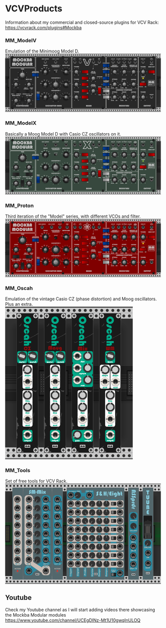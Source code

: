 # VCVProducts
Information about my commercial and closed-source plugins for VCV Rack: https://vcvrack.com/plugins#Mockba

### MM_ModelV
Emulation of the Minimoog Model D.<br>
![Alt text](./MM_ModelV/screenshot.png)

### MM_ModelX
Basically a Moog Model D with Casio CZ oscillators on it.<br>
![Alt text](./MM_ModelX/screenshot.png)

### MM_Proton
Third iteration of the "Model" series, with different VCOs and filter.<br>
![Alt text](./MM_Proton/screenshot.png)

### MM_Oscah
Emulation of the vintage Casio CZ (phase distortion) and Moog oscillators. Plus an extra.<br>
![Alt text](./MM_Oscah/screenshot.png)

### MM_Tools
Set of free tools for VCV Rack.<br>
![Alt text](./MM_Tools/screenshot.png)

## Youtube
Check my Youtube channel as I will start adding videos there showcasing the Mockba Modular modules<br>
https://www.youtube.com/channel/UCEgDINz-Mt1U10gwqInULOQ
